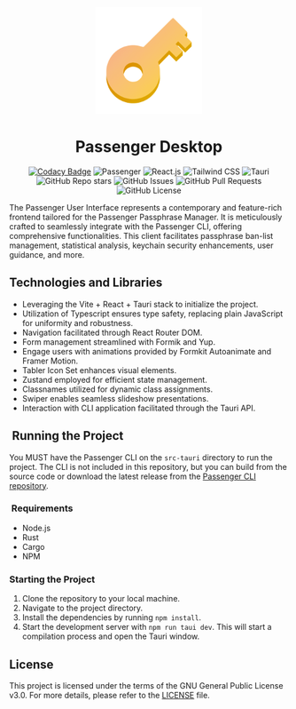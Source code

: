 <div align="center">
<img src="https://raw.githubusercontent.com/Elagoht/Passenger-Landing/main/public/assets/logo.png" width="192" height="192" />

# Passenger Desktop

[![Codacy Badge](https://app.codacy.com/project/badge/Grade/b948d943dd8f4de987e1fa3e03a035f4)](https://app.codacy.com/gh/Elagoht/Passenger-UI/dashboard?utm_source=gh&utm_medium=referral&utm_content=&utm_campaign=Badge_grade)
![Passenger](https://img.shields.io/badge/Core_Version-0.3.0_beta.1-F2970D)
![React.js](https://img.shields.io/badge/React.js-UI-61DAFB?logo=react)
![Tailwind CSS](https://img.shields.io/badge/Tailwind-CSS-06B6D4?logo=tailwind)
![Tauri](https://img.shields.io/badge/Tauri-Desktop-24C8D8?logo=tauri)
![GitHub Repo stars](https://img.shields.io/github/stars/Elagoht/Passenger-UI?style=flat)
![GitHub Issues](https://img.shields.io/github/issues/Elagoht/Passenger-UI)
![GitHub Pull Requests](https://img.shields.io/github/issues-pr/Elagoht/Passenger-UI)
![GitHub License](https://img.shields.io/github/license/Elagoht/Passenger-UI)
</div>

The Passenger User Interface represents a contemporary and feature-rich frontend tailored for the Passenger Passphrase Manager. It is meticulously crafted to seamlessly integrate with the Passenger CLI, offering comprehensive functionalities. This client facilitates passphrase ban-list management, statistical analysis, keychain security enhancements, user guidance, and more.

## Technologies and Libraries

- Leveraging the Vite + React + Tauri stack to initialize the project.
- Utilization of Typescript ensures type safety, replacing plain JavaScript for uniformity and robustness.
- Navigation facilitated through React Router DOM.
- Form management streamlined with Formik and Yup.
- Engage users with animations provided by Formkit Autoanimate and Framer Motion.
- Tabler Icon Set enhances visual elements.
- Zustand employed for efficient state management.
- Classnames utilized for dynamic class assignments.
- Swiper enables seamless slideshow presentations.
- Interaction with CLI application facilitated through the Tauri API.

##  Running the Project

You MUST have the Passenger CLI on the `src-tauri` directory to run the project. The CLI is not included in this repository, but you can build from the source code or download the latest release from the [Passenger CLI repository](https://github.com/Elagoht/Passenger-CLI).

###  Requirements

- Node.js
- Rust
- Cargo
- NPM

### Starting the Project

1. Clone the repository to your local machine.
2. Navigate to the project directory.
3. Install the dependencies by running `npm install`.
4. Start the development server with `npm run taui dev`. This will start a compilation process and open the Tauri window.

## License

This project is licensed under the terms of the GNU General Public License v3.0. For more details, please refer to the [LICENSE](LICENSE) file.
